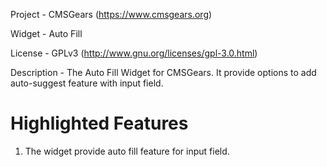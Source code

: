 Project 	- CMSGears (https://www.cmsgears.org)

Widget  	- Auto Fill

License 	- GPLv3 (http://www.gnu.org/licenses/gpl-3.0.html)

Description - The Auto Fill Widget for CMSGears. It provide options to add auto-suggest feature with input field.

Highlighted Features
=========================================
1. The widget provide auto fill feature for input field.
